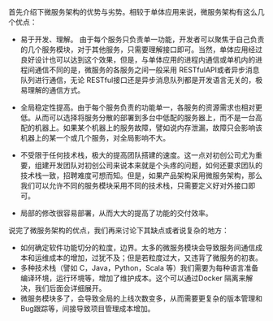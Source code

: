 首先介绍下微服务架构的优势与劣势。相较于单体应用来说，微服务架构有这么几个优点：

* 易于开发、理解。 由于每个服务只负责单一功能，开发者可以聚焦于自己负责的几个服务模块，对于其他服务，只需要理解接口即可。当然，单体应用经过良好设计也可以达到这个效果，但是，与单体应用的进程内通信或单机内的进程间通信不同的是，微服务的各服务之间一般采用 RESTfulAPI或者异步消息队列进行通信，无论 RESTful接口还是异步消息队列都是开发语言无关的，极易理解的通信方式。

* 全局稳定性提高。由于每个服务负责的功能单一，各服务的资源需求也相对更低。从而可以选择将服务分散的部署到多台中低配的服务器上，而不是一台高配的机器上。如果某个机器上的服务故障，譬如说内存泄漏，故障只会影响该机器上的某一个或几个服务，对全局影响不大。

* 不受限于任何技术栈，极大的提高团队搭建的速度。这一点对初创公司尤为重要，组建开发团队对初创公司来说本来就是个头疼的问题，如何还要求团队的技术栈一致，招聘难度可想而知。但是，如果产品架构采用微服务架构，那么我们可以允许不同的服务模块采用不同的技术栈，只需要定义好对外接口即可。

* 局部的修改很容易部署，从而大大的提高了功能的交付效率。

说完了微服务架构的优点，我们再来讨论下其缺点或者说复杂的地方：

* 如何确定软件功能切分的粒度，边界。太多的微服务模块会导致服务间通信成本和运维成本的增加，过犹不及；但是若粒度过大，又违背了微服务的初衷。
* 多种技术栈（譬如 C，Java，Python，Scala 等）我们需要为每种语言准备编译环境，运行环境等，增加了维护成本。这个可以通过Docker 隔离来解决，我们后面会详细展开。
* 微服务模块多了，会导致全局的上线次数变多，从而需要更复杂的版本管理和 Bug跟踪等，间接导致项目管理成本增加。



